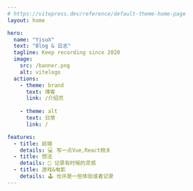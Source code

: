 ```yaml
---
# https://vitepress.dev/reference/default-theme-home-page
layout: home

hero:
  name: "YisuX"
  text: "Blog & 日志"
  tagline: Keep recording since 2020
  image:
    src: /banner.png
    alt: vitelogo
  actions:
    - theme: brand
      text: 博客
      link: /介绍页
    
    - theme: alt
      text: 日常
      link: /

features:
  - title: 前端
    details: 💻 写一点Vue,React相关
  - title: 想法
    details: 🎉 记录有时候的灵感
  - title: 游戏&电影
    details: 🕹 也许是一些体验或者记录
---
```


